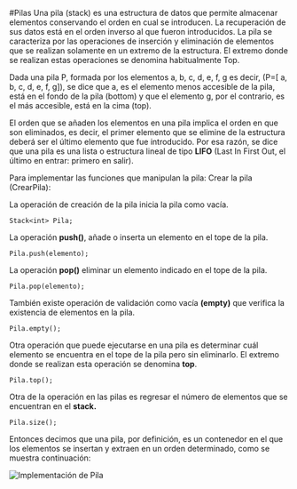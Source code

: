#Pilas
Una pila (stack) es una estructura de datos que permite almacenar elementos conservando el orden en cual se introducen. La recuperación de sus datos está en el orden inverso al que fueron introducidos.
La pila se caracteriza por las operaciones de inserción y eliminación de elementos que se realizan solamente en un extremo de la estructura. El extremo donde se realizan estas operaciones se denomina habitualmente Top.

Dada una pila P, formada por los elementos a, b, c, d, e, f, g es decir, (P=[ a, b, c, d, e, f, g]), se dice que a, es el elemento menos accesible de la pila, está en el fondo de la pila (bottom) y que el elemento g, por el contrario, es el más accesible, está en la cima (top).

El orden que se añaden los elementos en una pila implica el orden en que son eliminados, es decir, el primer elemento que se elimine de la estructura deberá ser el último elemento que fue introducido. Por esa razón, se dice que una pila es una lista o estructura lineal de tipo **LIFO** (Last In First Out, el último en entrar: primero en salir).

Para implementar las funciones que manipulan la pila:
Crear la pila (CrearPila):

La operación de creación de la pila inicia la pila como vacía.

    Stack<int> Pila;

La operación **push()**, añade o inserta un elemento en el tope de la pila.

    Pila.push(elemento);

La operación **pop()** eliminar un elemento indicado en el tope de la pila.

    Pila.pop(elemento);

También existe operación de validación como vacía **(empty)** que verifica la existencia de elementos en la pila.

    Pila.empty();

Otra operación que puede ejecutarse en una pila es determinar cuál elemento se encuentra en el tope de la pila pero sin eliminarlo. El extremo donde se realizan esta operación se denomina **top**.

    Pila.top();

Otra de la operación en las pilas es regresar el número de elementos que se encuentran en el **stack.**

    Pila.size();

Entonces decimos que una pila, por definición, es un contenedor en el que los elementos se insertan y extraen en un orden determinado, como se muestra continuación:

![Implementación de Pila](pila.png)
